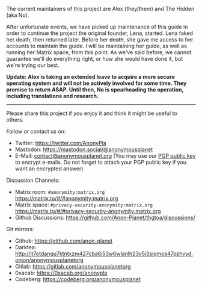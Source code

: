 The current maintainers of this project are Alex (they/them) and The Hidden (aka No).

After unfortunate events, we have picked up maintenance of this guide in order to continue the project the original founder, Lena, started. Lena faked her death, then returned later. Before her <del>death</del>, she gave me access to her accounts to maintain the guide. I will be maintaining her guide, as well as running her Matrix space, from this point. As we've said before, we cannot guarantee we'll do everything right, or how she would have done it, but we're trying our best.

**Update: Alex is taking an extended leave to acquire a more secure operating system and will not be actively involved for some time. They promise to return ASAP. Until then, No is spearheading the operation, including translations and research.**

---

Please share this project if you enjoy it and think it might be useful to others.

Follow or contact us on: 
- Twitter: <https://twitter.com/AnonyPla>
- Mastodon: <https://mastodon.social/@anonymousplanet>
- E-Mail: <contact@anonymousplanet.org> (You may use our [PGP public key](https://anonymousplanet.org/pgp/AnonymousPlanet-Email-Key_B6D1757632A280F99F2DCBFDB9AB9D93AFF05B9C.asc) to encrypt e-mails. Do not forget to attach your PGP public key if you want an encrypted answer) 

Discussion Channels:
- Matrix room: ```#anonymity:matrix.org``` <https://matrix.to/#/#anonymity:matrix.org>
- Matrix space: ```#privacy-security-anonymity:matrix.org``` <https://matrix.to/#/#privacy-security-anonymity:matrix.org>
- Github Discussions: <https://github.com/Anon-Planet/thgtoa/discussions/>

Git mirrors:
- Github: <https://github.com/anon-planet>
- Darktea: <http://it7otdanqu7ktntxzm427cba6i53w6wlanlh23v5i3siqmos47pzhvyd.onion/anonymousplanetorg>
- Gitlab: <https://gitlab.com/anonymousplanetorg>
- 0xacab: <https://0xacab.org/anonypla>
- Codeberg: <https://codeberg.org/anonymousplanet>
